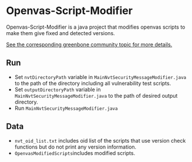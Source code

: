 # Openvas-Script-Modifier
Openvas-Script-Modifier is a java project that modifies openvas scripts to make them give fixed and detected versions.

[See the corresponding greenbone community topic for more details.](https://community.greenbone.net/t/nasl-scripts-that-do-not-give-version-information/3795)
## Run
- Set `nvtDirectoryPath` variable in `MainNvtSecurityMessageModifier.java` to the path of the directory including all vulnerability test scripts.
- Set `outputDirectoryPath` variable in `MainNvtSecurityMessageModifier.java` to the path of desired output directory.
- Run `MainNvtSecurityMessageModifier.java`
## Data
- `nvt_oid_list.txt` includes oid list of the scripts that use version check functions but do not print any version information.
- `OpenvasModifiedScripts`includes modified scripts.
